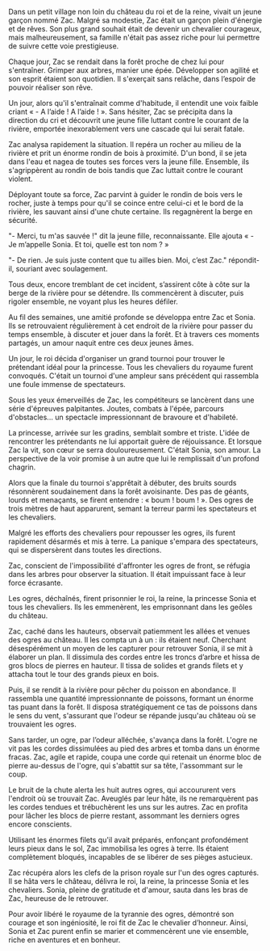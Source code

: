 Dans un petit village non loin du château du roi et de la reine, vivait un jeune garçon nommé Zac. Malgré sa modestie, Zac était un garçon plein d'énergie et de rêves. Son plus grand souhait était de devenir un chevalier courageux, mais malheureusement, sa famille n'était pas assez riche pour lui permettre de suivre cette voie prestigieuse.

Chaque jour, Zac se rendait dans la forêt proche de chez lui pour s'entraîner. Grimper aux arbres, manier une épée. Développer son agilité et son esprit étaient son quotidien. Il s'exerçait sans relâche, dans l’espoir de pouvoir réaliser son rêve.

Un jour, alors qu'il s'entraînait comme d'habitude, il entendit une voix faible criant « - A l’aide ! A l’aide ! ». Sans hésiter, Zac se précipita dans la direction du cri et découvrit une jeune fille luttant contre le courant de la rivière, emportée inexorablement vers une cascade qui lui serait fatale.

Zac analysa rapidement la situation. Il repéra un rocher au milieu de la rivière et prit un énorme rondin de bois à proximité. D'un bond, il se jeta dans l'eau et nagea de toutes ses forces vers la jeune fille. Ensemble, ils s'agrippèrent au rondin de bois tandis que Zac luttait contre le courant violent.

Déployant toute sa force, Zac parvint à guider le rondin de bois vers le rocher, juste à temps pour qu'il se coince entre celui-ci et le bord de la rivière, les sauvant ainsi d'une chute certaine. Ils regagnèrent la berge en sécurité. 

"- Merci, tu m'as sauvée !" dit la jeune fille, reconnaissante. Elle ajouta « - Je m’appelle Sonia. Et toi, quelle est ton nom ? »

"- De rien. Je suis juste content que tu ailles bien. Moi, c’est Zac." répondit-il, souriant avec soulagement.

Tous deux, encore tremblant de cet incident, s’assirent côte à côte sur la berge de la rivière pour se détendre. Ils commencèrent à discuter, puis rigoler ensemble, ne voyant plus les heures défiler.

Au fil des semaines, une amitié profonde se développa entre Zac et Sonia. Ils se retrouvaient régulièrement à cet endroit de la rivière pour passer du temps ensemble, à discuter et jouer dans la forêt. Et à travers ces moments partagés, un amour naquit entre ces deux jeunes âmes.

Un jour, le roi décida d'organiser un grand tournoi pour trouver le prétendant idéal pour la princesse. Tous les chevaliers du royaume furent convoqués. C'était un tournoi d'une ampleur sans précédent qui rassembla une foule immense de spectateurs.

Sous les yeux émerveillés de Zac, les compétiteurs se lancèrent dans une série d'épreuves palpitantes. Joutes, combats à l'épée, parcours d'obstacles... un spectacle impressionnant de bravoure et d'habileté.

La princesse, arrivée sur les gradins, semblait sombre et triste. L'idée de rencontrer les prétendants ne lui apportait guère de réjouissance. Et lorsque Zac la vit, son cœur se serra douloureusement. C'était Sonia, son amour. La perspective de la voir promise à un autre que lui le remplissait d'un profond chagrin.

Alors que la finale du tournoi s'apprêtait à débuter, des bruits sourds résonnèrent soudainement dans la forêt avoisinante. Des pas de géants, lourds et menaçants, se firent entendre : « boum ! boum ! ». Des ogres de trois mètres de haut apparurent, semant la terreur parmi les spectateurs et les chevaliers.

Malgré les efforts des chevaliers pour repousser les ogres, ils furent rapidement désarmés et mis à terre. La panique s'empara des spectateurs, qui se dispersèrent dans toutes les directions.

Zac, conscient de l'impossibilité d'affronter les ogres de front, se réfugia dans les arbres pour observer la situation. Il était impuissant face à leur force écrasante.

Les ogres, déchaînés, firent prisonnier le roi, la reine, la princesse Sonia et tous les chevaliers. Ils les emmenèrent, les emprisonnant dans les geôles du château.

Zac, caché dans les hauteurs, observait patiemment les allées et venues des ogres au château. Il les compta un à un : ils étaient neuf. Cherchant désespérément un moyen de les capturer pour retrouver Sonia, il se mit à élaborer un plan. Il dissimula des cordes entre les troncs d’arbre et hissa de gros blocs de pierres en hauteur. Il tissa de solides et grands filets et y attacha tout le tour des grands pieux en bois.

Puis, il se rendit à la rivière pour pêcher du poisson en abondance. Il rassembla une quantité impressionnante de poissons, formant un énorme tas puant dans la forêt. Il disposa stratégiquement ce tas de poissons dans le sens du vent, s'assurant que l'odeur se répande jusqu'au château où se trouvaient les ogres.

Sans tarder, un ogre, par l’odeur alléchée, s'avança dans la forêt. L'ogre ne vit pas les cordes dissimulées au pied des arbres et tomba dans un énorme fracas. Zac, agile et rapide, coupa une corde qui retenait un énorme bloc de pierre au-dessus de l'ogre, qui s'abattit sur sa tête, l'assommant sur le coup.

Le bruit de la chute alerta les huit autres ogres, qui accoururent vers l'endroit où se trouvait Zac. Aveuglés par leur hâte, ils ne remarquèrent pas les cordes tendues et trébuchèrent les uns sur les autres. Zac en profita pour lâcher les blocs de pierre restant, assommant les derniers ogres encore conscients.

Utilisant les énormes filets qu'il avait préparés, enfonçant profondément leurs pieux dans le sol, Zac immobilisa les ogres à terre. Ils étaient complètement bloqués, incapables de se libérer de ses pièges astucieux.

Zac récupéra alors les clefs de la prison royale sur l'un des ogres capturés. Il se hâta vers le château, délivra le roi, la reine, la princesse Sonia et les chevaliers. Sonia, pleine de gratitude et d'amour, sauta dans les bras de Zac, heureuse de le retrouver.

Pour avoir libéré le royaume de la tyrannie des ogres, démontré son courage et son ingéniosité, le roi fit de Zac le chevalier d’honneur. Ainsi, Sonia et Zac purent enfin se marier et commencèrent une vie ensemble, riche en aventures et en bonheur.
